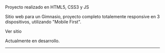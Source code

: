 Proyecto realizado en HTML5, CSS3 y JS 

Sitio web para un Gimnasio, proyecto completo totalemente responsive en 3 dispositivos, utilizando "Mobile First".

Ver sitio 

Actualmente en desarrollo.
* ** *** **** ***** **** *** ** * 
